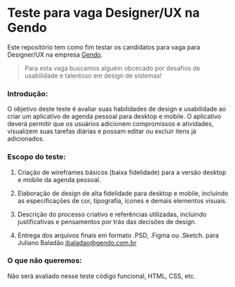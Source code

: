 # Teste para vaga Designer/UX na Gendo
Este repositório tem como fim testar os candidatos para vaga para Designer/UX na empresa [Gendo](https://gendo.com.br).
> Para esta vaga buscamos alguém obcecado por desafios de usabilidade e talentoso em design de sistemas!

### Introdução:
O objetivo deste teste é avaliar suas habilidades de design e usabilidade ao criar um aplicativo de agenda pessoal para desktop e mobile. O aplicativo deverá permitir que os usuários adicionem compromissos e atividades, visualizem suas tarefas diárias e possam editar ou excluir itens já adicionados.

### Escopo do teste:
1. Criação de wireframes básicos (baixa fidelidade) para a versão desktop e mobile da agenda pessoal.

2. Elaboração de design de alta fidelidade para desktop e mobile, incluindo as especificações de cor, tipografia, ícones e demais elementos visuais.

3. Descrição do processo criativo e referências utilizadas, incluindo justificativas e pensamentos por trás das decisões de design.

4. Entrega dos arquivos finais em formato .PSD, .Figma ou .Sketch. para Juliano Baladão [jbaladao@gendo.com.br](mailto:jbaladao@gendo.com.br)

### O que não queremos:
Não será avaliado nesse teste código funcional, HTML, CSS, etc.
